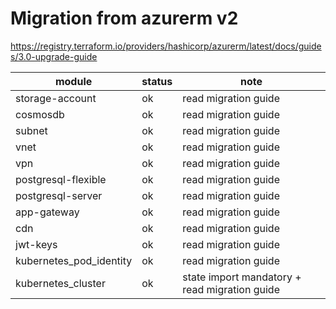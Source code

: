 # Migration from azurerm v2

<https://registry.terraform.io/providers/hashicorp/azurerm/latest/docs/guides/3.0-upgrade-guide>

| module                  | status | note  |
|--------                 |--------|-------|
| storage-account         | ok     | read migration guide |
| cosmosdb                | ok     | read migration guide |
| subnet                  | ok     | read migration guide |
| vnet                    | ok     | read migration guide |
| vpn                     | ok     | read migration guide |
| postgresql-flexible     | ok     | read migration guide |
| postgresql-server       | ok     | read migration guide |
| app-gateway             | ok     | read migration guide |
| cdn                     | ok     | read migration guide |
| jwt-keys                | ok     | read migration guide |
| kubernetes_pod_identity | ok     | read migration guide |
| kubernetes_cluster      | ok     | state import mandatory + read migration guide |
